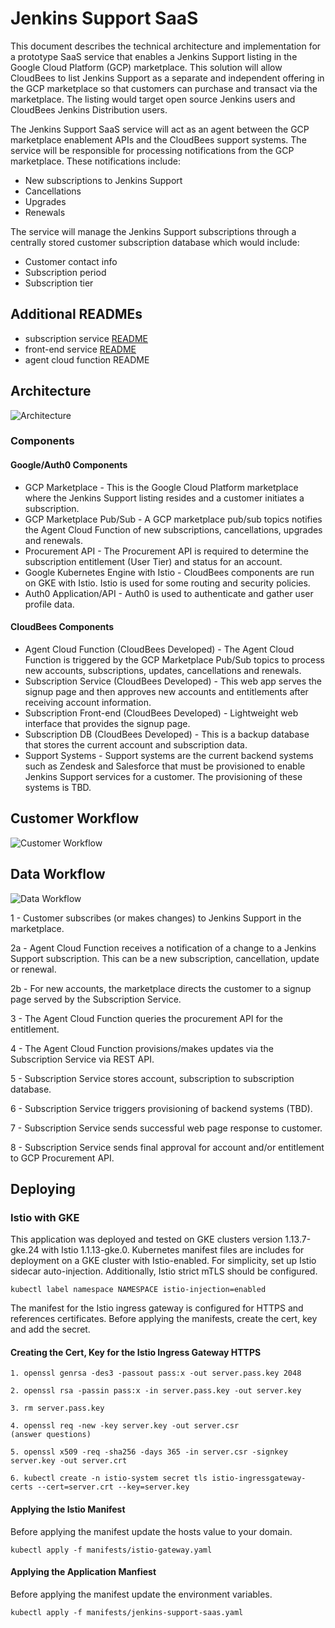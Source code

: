 # Jenkins Support SaaS
This document describes the technical architecture and implementation for a prototype SaaS service that enables a Jenkins Support listing in the Google Cloud Platform (GCP) marketplace. This solution will allow CloudBees to list Jenkins Support as a separate and independent offering in the GCP marketplace so that customers can purchase and transact via the marketplace. The listing would target open source Jenkins users and CloudBees Jenkins Distribution users.

The Jenkins Support SaaS service will act as an agent between the GCP marketplace enablement APIs and the CloudBees support systems. The service will be responsible for processing notifications from the GCP marketplace. These notifications include:

* New subscriptions to Jenkins Support 
* Cancellations
* Upgrades
* Renewals

The service will manage the Jenkins Support subscriptions through a centrally stored customer subscription database which would include:

* Customer contact info
* Subscription period
* Subscription tier

## Additional READMEs
* subscription service [README](/subscription-service/README.md)
* front-end service [README](/subscription-frontend/README.md)
* agent cloud function README

## Architecture
![Architecture](https://user-images.githubusercontent.com/6440106/64708575-ae27a880-d469-11e9-8006-e947c950cc91.png)

### Components
#### Google/Auth0 Components
* GCP Marketplace - This is the Google Cloud Platform marketplace where the Jenkins Support listing resides and a customer initiates a subscription.
* GCP Marketplace Pub/Sub - A GCP marketplace pub/sub topics notifies the Agent Cloud Function of new subscriptions, cancellations, upgrades and renewals.
* Procurement API - The Procurement API is required to determine the subscription entitlement (User Tier) and status for an account.
* Google Kubernetes Engine with Istio - CloudBees components are run on GKE with Istio. Istio is used for some routing and security policies.
* Auth0 Application/API - Auth0 is used to authenticate and gather user profile data.

#### CloudBees Components
* Agent Cloud Function (CloudBees Developed) - The Agent Cloud Function is triggered by the GCP Marketplace Pub/Sub topics to process new accounts, subscriptions, updates, cancellations and renewals. 
* Subscription Service (CloudBees Developed) - This web app serves the signup page and then approves new accounts and entitlements after receiving account information.
* Subscription Front-end (CloudBees Developed) - Lightweight web interface that provides the signup page.
* Subscription DB (CloudBees Developed) - This is a backup database that stores the current account and subscription data.
* Support Systems - Support systems are the current backend systems such as Zendesk and Salesforce that must be provisioned to enable Jenkins Support services for a customer. The provisioning of these systems is TBD.

## Customer Workflow
![Customer Workflow](https://user-images.githubusercontent.com/6440106/63820521-6435b300-c8fe-11e9-86aa-dfdef195d2e1.png)

## Data Workflow
![Data Workflow](https://user-images.githubusercontent.com/6440106/64708366-5d17b480-d469-11e9-8137-2977472a1515.png)

1 - Customer subscribes (or makes changes) to Jenkins Support in the marketplace.

2a - Agent Cloud Function receives a notification of a change to a Jenkins Support subscription. This can be a new subscription, cancellation, update or renewal. 

2b - For new accounts, the marketplace directs the customer to a signup page served by the Subscription Service. 

3 - The Agent Cloud Function queries the procurement API for the entitlement.

4 - The Agent Cloud Function provisions/makes updates via the Subscription Service via REST API.

5 - Subscription Service stores account, subscription to subscription database.

6 - Subscription Service triggers provisioning of backend systems (TBD).

7 - Subscription Service sends successful web page response to customer.

8 - Subscription Service sends final approval for account and/or entitlement to GCP Procurement API.

## Deploying

### Istio with GKE
This application was deployed and tested on GKE clusters version 1.13.7-gke.24 with Istio 1.1.13-gke.0. Kubernetes manifest files are includes for deployment on a GKE cluster with Istio-enabled. For simplicity, set up Istio sidecar auto-injection. Additionally, Istio strict mTLS should be configured.

```
kubectl label namespace NAMESPACE istio-injection=enabled
```

The manifest for the Istio ingress gateway is configured for HTTPS and references certificates. Before applying the manifests, create the cert, key and add the secret.

#### Creating the Cert, Key for the Istio Ingress Gateway HTTPS

```
1. openssl genrsa -des3 -passout pass:x -out server.pass.key 2048

2. openssl rsa -passin pass:x -in server.pass.key -out server.key

3. rm server.pass.key

4. openssl req -new -key server.key -out server.csr
(answer questions)

5. openssl x509 -req -sha256 -days 365 -in server.csr -signkey server.key -out server.crt

6. kubectl create -n istio-system secret tls istio-ingressgateway-certs --cert=server.crt --key=server.key

```

#### Applying the Istio Manifest
Before applying the manifest update the hosts value to your domain.
```
kubectl apply -f manifests/istio-gateway.yaml
```

#### Applying the Application Manfiest
Before applying the manifest update the environment variables.
```
kubectl apply -f manifests/jenkins-support-saas.yaml
```